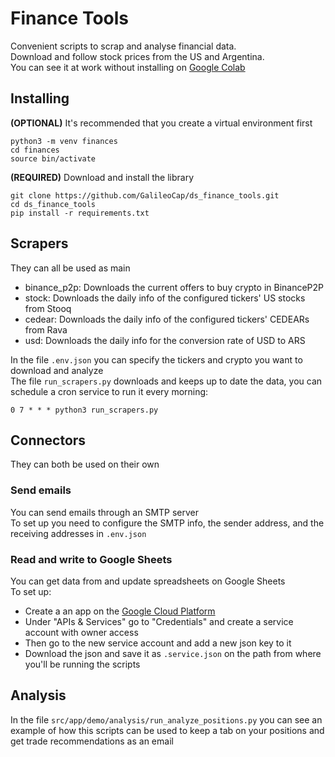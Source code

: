 # Finance Tools  

Convenient scripts to scrap and analyse financial data.  
Download and follow stock prices from the US and Argentina.  
You can see it at work without installing on [Google Colab](https://colab.research.google.com/drive/18YDibEYh_BRFnh7qbnJ8JxdwVPa2sUc_?usp=sharing)

## Installing
**(OPTIONAL)** It's recommended that you create a virtual environment first
~~~
python3 -m venv finances
cd finances
source bin/activate
~~~
  
**(REQUIRED)** Download and install the library
~~~
git clone https://github.com/GalileoCap/ds_finance_tools.git
cd ds_finance_tools
pip install -r requirements.txt
~~~

## Scrapers
They can all be used as main
* binance_p2p: Downloads the current offers to buy crypto in BinanceP2P
* stock: Downloads the daily info of the configured tickers' US stocks from Stooq
* cedear: Downloads the daily info of the configured tickers' CEDEARs from Rava
*    usd: Downloads the daily info for the conversion rate of USD to ARS  

In the file `.env.json` you can specify the tickers and crypto you want to download and analyze  
The file `run_scrapers.py` downloads and keeps up to date the data, you can schedule a cron service to run it every morning:
~~~
0 7 * * * python3 run_scrapers.py
~~~

## Connectors
They can both be used on their own

### Send emails
You can send emails through an SMTP server  
To set up you need to configure the SMTP info, the sender address, and the receiving addresses in `.env.json`

### Read and write to Google Sheets
You can get data from and update spreadsheets on Google Sheets  
To set up:
* Create a an app on the [Google Cloud Platform](https://console.cloud.google.com/)
* Under "APIs & Services" go to "Credentials" and create a service account with owner access
* Then go to the new service account and add a new json key to it
* Download the json and save it as `.service.json` on the path from where you'll be running the scripts

## Analysis
In the file `src/app/demo/analysis/run_analyze_positions.py` you can see an example of how this scripts can be used to keep a tab on your positions and get trade recommendations as an email
